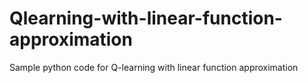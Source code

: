 # Qlearning-with-linear-function-approximation
Sample python code for Q-learning with linear function approximation
